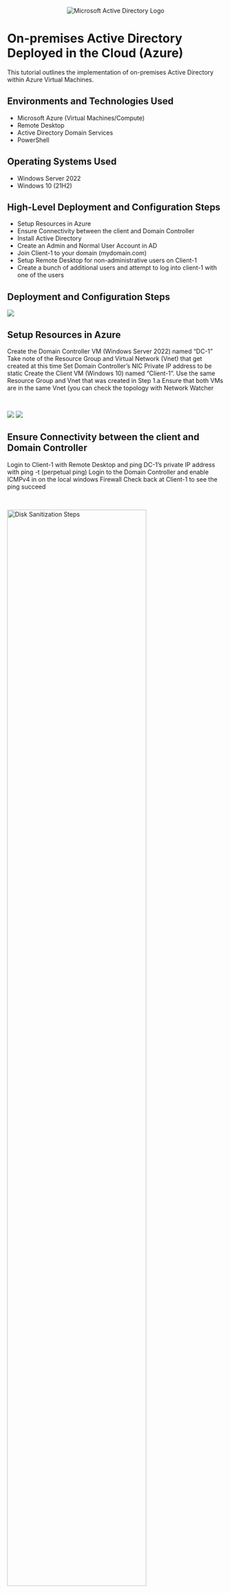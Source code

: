 <p align="center">
<img src="https://i.imgur.com/pU5A58S.png" alt="Microsoft Active Directory Logo"/>
</p>

<h1>On-premises Active Directory Deployed in the Cloud (Azure)</h1>
This tutorial outlines the implementation of on-premises Active Directory within Azure Virtual Machines.<br />

<h2>Environments and Technologies Used</h2>

- Microsoft Azure (Virtual Machines/Compute)
- Remote Desktop
- Active Directory Domain Services
- PowerShell

<h2>Operating Systems Used </h2>

- Windows Server 2022
- Windows 10 (21H2)

<h2>High-Level Deployment and Configuration Steps</h2>

- Setup Resources in Azure
- Ensure Connectivity between the client and Domain Controller
- Install Active Directory
- Create an Admin and Normal User Account in AD
- Join Client-1 to your domain (mydomain.com)
- Setup Remote Desktop for non-administrative users on Client-1
- Create a bunch of additional users and attempt to log into client-1 with one of the users

<h2>Deployment and Configuration Steps</h2>

<p>
<img src="https://user-images.githubusercontent.com/131695869/234705009-cafd6804-148c-49d0-8144-3d841b50f31b.png"/>
</p>
<p>
<h2>Setup Resources in Azure</h2>
Create the Domain Controller VM (Windows Server 2022) named “DC-1”
Take note of the Resource Group and Virtual Network (Vnet) that get created at this time
Set Domain Controller’s NIC Private IP address to be static
Create the Client VM (Windows 10) named “Client-1”. Use the same Resource Group and Vnet that was created in Step 1.a
Ensure that both VMs are in the same Vnet (you can check the topology with Network Watcher
</p>
<br />

<p>
<img src="https://user-images.githubusercontent.com/131695869/234705544-0d3cf226-2a4d-4a04-82f7-90b50ea2573e.png"/>
<img src="https://user-images.githubusercontent.com/131695869/234711616-af2006aa-d6aa-450c-bc99-6836c8c57df9.png"/>
</p>
<p>
<h2>Ensure Connectivity between the client and Domain Controller</h2>
Login to Client-1 with Remote Desktop and ping DC-1’s private IP address with ping -t <ip address> (perpetual ping)
Login to the Domain Controller and enable ICMPv4 in on the local windows Firewall
Check back at Client-1 to see the ping succeed
</p>
<br />

<p>
<img src="https://i.imgur.com/7g0Byol.png" height="80%" width="80%" alt="Disk Sanitization Steps"/>
</p>
<p>
<h2>Install Active Directory</h2>
Login to DC-1 and install Active Directory Domain Services
Promote as a DC: Setup a new forest as mydomain.com (can be anything, just remember what it is)
Restart and then log back into DC-1 as user: mydomain.com\labuser
</p>
<br />

<p>
<img src="https://user-images.githubusercontent.com/131695869/234707962-adc793bd-9957-4e77-b387-e66d02f5aaba.png"/>
<img src="https://user-images.githubusercontent.com/131695869/234709013-f6e3df4d-7ce3-40c1-95ca-9b3bd555fb1a.png"/>
</p>
<p>
<h2>Create an Admin and Normal User Account in AD</h2>
In Active Directory Users and Computers (ADUC), create an Organizational Unit (OU) called “_EMPLOYEES”
Create a new OU named “_ADMINS”
Create a new employee named “Jane Doe” (same password) with the username of “jane_admin”
Add jane_admin to the “Domain Admins” Security Group
Log out/close the Remote Desktop connection to DC-1 and log back in as “mydomain.com\jane_admin”
User jane_admin as your admin account from now on
</p>
<br />

<p>
<img src="https://user-images.githubusercontent.com/131695869/234709384-90088cd0-8b52-4a44-9b93-7fb2dfdb59ef.png"/>
<img src="https://user-images.githubusercontent.com/131695869/234709760-c1a2068b-6c69-40a5-a3cd-54977b002bfc.png"/>
</p>
<p>
<h2>Join Client-1 to your domain (mydomain.com)</h2>
From the Azure Portal, set Client-1’s DNS settings to the DC’s Private IP address
From the Azure Portal, restart Client-1
Login to Client-1 (Remote Desktop) as the original local admin (labuser) and join it to the domain (computer will restart)
Login to the Domain Controller (Remote Desktop) and verify Client-1 shows up in Active Directory Users and Computers (ADUC) inside the “Computers” container on the root of the domain
Create a new OU named “_CLIENTS” and drag Client-1 into there
</p>
<br />

<p>
<img src="https://user-images.githubusercontent.com/131695869/234710463-57adf255-35b1-401e-ad85-6bc7fa361b32.png"/>
</p>
<p>
<h2>Setup Remote Desktop for non-administrative users on Client-1</h2>
Log into Client-1 as mydomain.com\jane_admin and open system properties
Click “Remote Desktop”
Allow “domain users” access to remote desktop
You can now log into Client-1 as a normal, non-administrative user now
Normally you’d want to do this with Group Policy that allows you to change MANY systems at once (maybe a future lab)
</p>
<br />

<p>
<img src="https://user-images.githubusercontent.com/131695869/234710778-554dced2-b718-4986-b1d4-acb2f818a7ea.png"/>
</p>
<p>
<h2>Create a bunch of additional users and attempt to log into client-1 with one of the users</h2>
Login to DC-1 as jane_admin
Open PowerShell_ise as an administrator
Create a new File and paste the contents of the script into it (https://github.com/joshmadakor1/AD_PS/blob/master/Generate-Names-Create-Users.ps1)
Run the script and observe the accounts being created
When finished, open ADUC and observe the accounts in the appropriate OU
attempt to log into Client-1 with one of the accounts (take note of the password in the script)

Finish.
</p>
<br />

